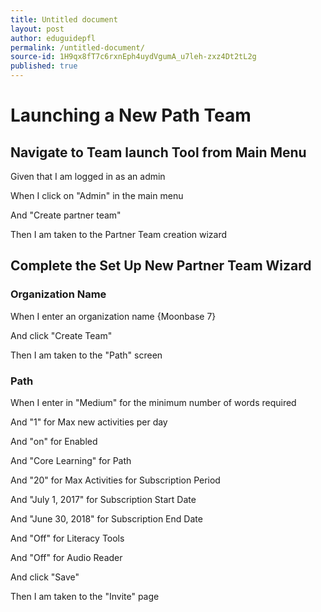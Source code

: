 ```yaml
---
title: Untitled document
layout: post
author: eduguidepfl
permalink: /untitled-document/
source-id: 1H9qx8fT7c6rxnEph4uydVgumA_u7leh-zxz4Dt2tL2g
published: true
---
```

# Launching a New Path Team

## Navigate to Team launch Tool from Main Menu

Given that I am logged in as an admin

When I click on "Admin" in the main menu

And "Create partner team"

Then I am taken to the Partner Team creation wizard

## Complete the Set Up New Partner Team Wizard

### Organization Name

When I enter an organization name {Moonbase 7}

And click "Create Team"

Then I am taken to the "Path" screen

### Path

When I enter in "Medium" for the minimum number of words required

And "1" for Max new activities per day

And "on" for Enabled

And "Core Learning" for Path

And "20" for Max Activities for Subscription Period

And "July 1, 2017" for Subscription Start Date

And "June 30, 2018" for Subscription End Date

And "Off" for Literacy Tools

And "Off" for Audio Reader

And click "Save"

Then I am taken to the "Invite" page

